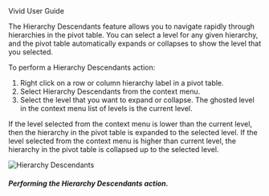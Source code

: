 <div class="LanguageTitle">Vivid User Guide</div>

The Hierarchy Descendants feature allows you to navigate rapidly through hierarchies in the pivot table. You can select a level for any given hierarchy, and the pivot table automatically expands or collapses to show the level that you selected.

To perform a Hierarchy Descendants action:

1. Right click on a row or column hierarchy label in a pivot table.
2. Select Hierarchy Descendants from the context menu.
3. Select the level that you want to expand or collapse. The ghosted level in the context menu list of levels is the current level.

If the level selected from the context menu is lower than the current level, then the hierarchy in the pivot table is expanded to the selected level. If the level selected from the context menu is higher than current level, the hierarchy in the pivot table is collapsed up to the selected level.

![Hierarchy Descendants](https://varigencecom.blob.core.windows.net/walkthroughs/HierarchyDescendants-2.PNG )

###### **Performing the Hierarchy Descendants action.**
